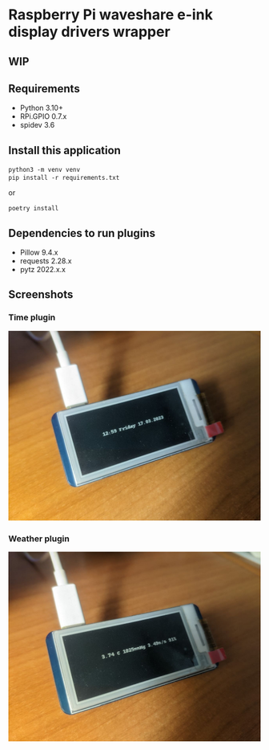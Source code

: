 # Raspberry Pi waveshare e-ink display drivers wrapper
## WIP

## Requirements

* Python 3.10+
* RPi.GPIO 0.7.x
* spidev 3.6

## Install this application
```
python3 -m venv venv
pip install -r requirements.txt
```  
or  
```
poetry install
```

## Dependencies to run plugins
* Pillow 9.4.x
* requests 2.28.x
* pytz 2022.x.x

## Screenshots

### Time plugin
![window](images/time_plugin.jpg)

### Weather plugin
![window](images/weather_plugin.jpg)